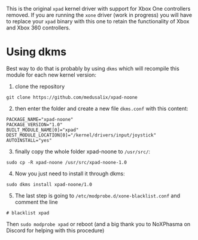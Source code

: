 This is the original `xpad` kernel driver with support for Xbox One controllers removed. If you are running the `xone` driver (work in progress) you will have to replace your `xpad` binary with this one to retain the functionality of Xbox and Xbox 360 controllers.
# Using dkms
Best way to do that is probably by using `dkms` which will recompile this module for each new kernel version:
1. clone the repository
```
git clone https://github.com/medusalix/xpad-noone
```
2. then enter the folder and create a new file `dkms.conf` with this content:
```
PACKAGE_NAME="xpad-noone"
PACKAGE_VERSION="1.0"
BUILT_MODULE_NAME[0]="xpad"
DEST_MODULE_LOCATION[0]="/kernel/drivers/input/joystick"
AUTOINSTALL="yes"
```
3. finally copy the whole folder xpad-noone to `/usr/src/`:
```
sudo cp -R xpad-noone /usr/src/xpad-noone-1.0
```
4. Now you just need to install it through dkms: 
```
sudo dkms install xpad-noone/1.0
```
5. The last step is going to `/etc/modprobe.d/xone-blacklist.conf` and comment the line
```
# blacklist xpad
```
Then `sudo modprobe xpad` or reboot
(and a big thank you to NoXPhasma on Discord for helping with this procedure)
